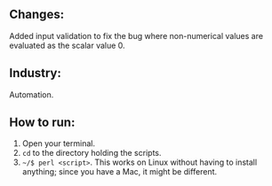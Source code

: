 ## Changes:

Added input validation to fix the bug where non-numerical values are evaluated as the scalar value 0.

## Industry:

Automation.

## How to run:

1. Open your terminal.
2. `cd` to the directory holding the scripts.
3. `~/$ perl <script>`. This works on Linux without having to install anything; since you have a Mac, it might be different.
